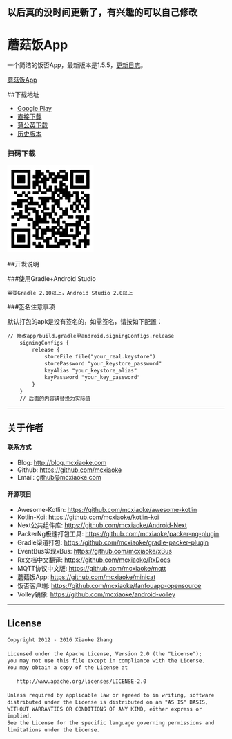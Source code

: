 ## 以后真的没时间更新了，有兴趣的可以自己修改

蘑菇饭App
===========================
一个简洁的饭否App，最新版本是1.5.5，[更新日志](CHANGELOG.md)。

[蘑菇饭App](http://fanfou.com/androidsupport)  

##下载地址

* [Google Play](https://play.google.com/store/apps/details?id=com.mcxiaoke.minicat2)  
* [直接下载](https://github.com/mcxiaoke/minicat/releases/latest)  
* [蒲公英下载](https://www.pgyer.com/78Zi)    
* [历史版本](https://github.com/mcxiaoke/minicat/releases)   
    
### 扫码下载

![qrcode](qrcode.png)

##开发说明
    
###使用Gradle+Android Studio

    需要Gradle 2.10以上，Android Studio 2.0以上

###签名注意事项

默认打包的apk是没有签名的，如需签名，请按如下配置：

```
// 修改app/build.gradle里android.signingConfigs.release
    signingConfigs {
        release {
            storeFile file("your_real.keystore")
            storePassword "your_keystore_password"
            keyAlias "your_keystore_alias"
            keyPassword "your_key_password"
        }
    }
    // 后面的内容请替换为实际值
```

------

## 关于作者

#### 联系方式

* Blog: <http://blog.mcxiaoke.com>
* Github: <https://github.com/mcxiaoke>
* Email: [github@mcxiaoke.com](mailto:github@mcxiaoke.com)

#### 开源项目

* Awesome-Kotlin: <https://github.com/mcxiaoke/awesome-kotlin>
* Kotlin-Koi: <https://github.com/mcxiaoke/kotlin-koi>
* Next公共组件库: <https://github.com/mcxiaoke/Android-Next>
* PackerNg极速打包工具: <https://github.com/mcxiaoke/packer-ng-plugin>
* Gradle渠道打包: <https://github.com/mcxiaoke/gradle-packer-plugin>
* EventBus实现xBus: <https://github.com/mcxiaoke/xBus>
* Rx文档中文翻译: <https://github.com/mcxiaoke/RxDocs>
* MQTT协议中文版: <https://github.com/mcxiaoke/mqtt>
* 蘑菇饭App: <https://github.com/mcxiaoke/minicat>
* 饭否客户端: <https://github.com/mcxiaoke/fanfouapp-opensource>
* Volley镜像: <https://github.com/mcxiaoke/android-volley>

------

## License

    Copyright 2012 - 2016 Xiaoke Zhang

    Licensed under the Apache License, Version 2.0 (the "License");
    you may not use this file except in compliance with the License.
    You may obtain a copy of the License at

       http://www.apache.org/licenses/LICENSE-2.0

    Unless required by applicable law or agreed to in writing, software
    distributed under the License is distributed on an "AS IS" BASIS,
    WITHOUT WARRANTIES OR CONDITIONS OF ANY KIND, either express or implied.
    See the License for the specific language governing permissions and
    limitations under the License.


